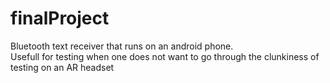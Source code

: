 # finalProject   
Bluetooth text receiver that runs on an android phone.   
Usefull for testing when one does not want to go through the clunkiness of testing on an AR headset

